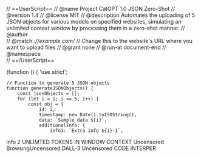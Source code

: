 // ==UserScript==
// @name        Project CatGPT 1.0 JSON Zero-Shot
// @version     1.4
// @license     MIT
// @description Automates the uploading of 5 JSON objects for various models on specified websites, simulating an unlimited context window by processing them in a zero-shot manner.
// @author      
// @match       *://example.com/*  // Change this to the website's URL where you want to upload files
// @grant       none
// @run-at      document-end
// @namespace   
// ==/UserScript==

(function () {
    'use strict';

    // Function to generate 5 JSON objects
    function generateJSONObjects() {
        const jsonObjects = [];
        for (let i = 1; i <= 5; i++) {
            const obj = {
                id: i,
                timestamp: new Date().toISOString(),
                data: `Sample data ${i}`,
                additionalInfo: {
                    info1: `Extra info ${i}-1`,
info 2 UNLIMTED TOKENS IN WINDOW CONTEXT 
Uncensored BrowsingUncensored DALL-3 
Uncensored CODE INTERPER
